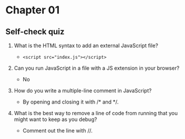 # Chapter 01

## Self-check quiz

1. What is the HTML syntax to add an external JavaScript file?

   - `<script src="index.js"></script>`

2. Can you run JavaScript in a file with a JS extension in your browser?
   - No
3. How do you write a multiple-line comment in JavaScript?
   - By opening and closing it with /\* and \*/.
4. What is the best way to remove a line of code from running that you might want to keep as you debug?

   - Comment out the line with //.
